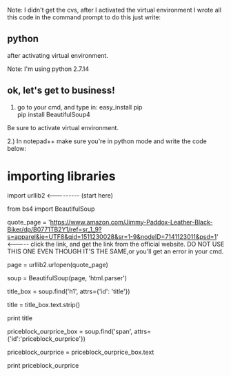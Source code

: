 Note: I didn't get the cvs, after I activated the virtual environment I wrote all this code in the command prompt 
to do this just write:

## python 

after activating virtual environment.

Note: I'm using python 2.7.14

## ok, let's get to business!

 1) go to your cmd, and type in:
easy_install pip  
pip install BeautifulSoup4

Be sure to activate virtual environment.

2.) In notepad++ make sure you're in python mode and write the code below:

# importing libraries
import urllib2  <--------- (start here)

from bs4 import BeautifulSoup

quote_page = 'https://www.amazon.com/Jimmy-Paddox-Leather-Black-Biker/dp/B0771TB2Y1/ref=sr_1_9?s=apparel&ie=UTF8&qid=1511230028&sr=1-9&nodeID=7141123011&psd=1' <----- click the link, and get the link from the official website. DO NOT USE THIS ONE EVEN THOUGH IT'S THE SAME,or you'll get an error in your cmd.

page = urllib2.urlopen(quote_page)

soup = BeautifulSoup(page, 'html.parser')

title_box = soup.find('h1', attrs={'id': 'title'}) 

title = title_box.text.strip()

print title

priceblock_ourprice_box = soup.find('span', attrs={'id':'priceblock_ourprice'})

priceblock_ourprice = priceblock_ourprice_box.text

print priceblock_ourprice


